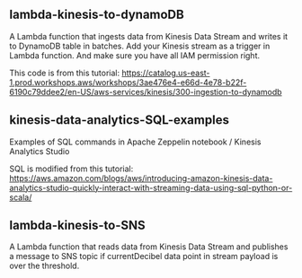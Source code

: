 ## lambda-kinesis-to-dynamoDB

A Lambda function that ingests data from Kinesis Data Stream and writes it to DynamoDB table in batches. Add your Kinesis stream as a trigger in Lambda function. And make sure you have all IAM permission right.

This code is from this tutorial: https://catalog.us-east-1.prod.workshops.aws/workshops/3ae476e4-e66d-4e78-b22f-6190c79ddee2/en-US/aws-services/kinesis/300-ingestion-to-dynamodb


## kinesis-data-analytics-SQL-examples
Examples of SQL commands in Apache Zeppelin notebook / Kinesis Analytics Studio

SQL is modified from this tutorial: https://aws.amazon.com/blogs/aws/introducing-amazon-kinesis-data-analytics-studio-quickly-interact-with-streaming-data-using-sql-python-or-scala/

## lambda-kinesis-to-SNS

A Lambda function that reads data from Kinesis Data Stream and publishes a message to SNS topic if currentDecibel data point in stream payload is over the threshold. 
